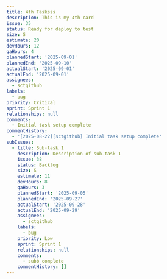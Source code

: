 ```yaml
---
title: 4th Tasksss
description: This is my 4th card
issue: 35
status: Ready for deploy to test
size: S
estimate: 20
devHours: 12
qaHours: 4
plannedStart: '2025-09-01'
plannedEnd: '2025-09-10'
actualStart: '2025-09-01'
actualEnd: '2025-09-01'
assignees:
  - sctgithub
labels:
  - bug
priority: Critical
sprint: Sprint 1
relationships: null
comments:
  - Initial task setup complete
commentHistory:
  - '[2025-08-22][sctgithub] Initial task setup complete'
subIssues:
  - title: Sub-task 1
    description: Description of sub-task 1
    issue: 38
    status: Backlog
    size: S
    estimate: 11
    devHours: 8
    qaHours: 3
    plannedStart: '2025-09-05'
    plannedEnd: '2025-09-27'
    actualStart: '2025-09-28'
    actualEnd: '2025-09-29'
    assignees:
      - sctgithub
    labels:
      - bug
    priority: Low
    sprint: Sprint 1
    relationships: null
    comments:
      - subb complete
    commentHistory: []
---
```


